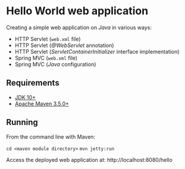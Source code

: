 # Hello World web application

Creating a simple web application on *Java* in various ways:

* HTTP Servlet (`web.xml` file)
* HTTP Servlet (*@WebServlet* annotation)
* HTTP Servlet (*ServletContainerInitializer* interface implementation)
* Spring MVC (`web.xml` file)
* Spring MVC (*Java* configuration)

## Requirements

* [JDK 10+](http://www.oracle.com/technetwork/java/javase/downloads/index.html)
* [Apache Maven 3.5.0+](https://maven.apache.org/download.cgi)

## Running

From the command line with Maven:

`cd <maven module directory>`
`mvn jetty:run`

Access the deployed web application at: http://localhost:8080/hello